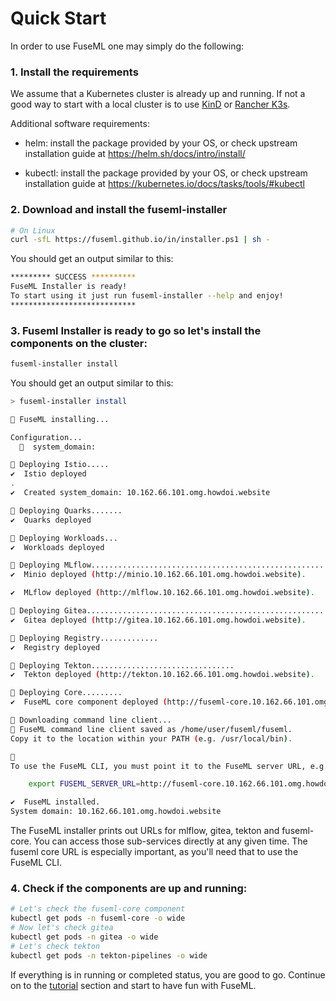 # Quick Start

In order to use FuseML one may simply do the following:

### 1. Install the requirements

We assume that a Kubernetes cluster is already up and running. If not a good way to start with a local cluster is to use [KinD](https://kind.sigs.k8s.io/docs/user/quick-start/) or [Rancher K3s](https://k3s.io/).


Additional software requirements:

* helm: install the package provided by your OS, or check upstream installation guide at https://helm.sh/docs/intro/install/

* kubectl: install the package provided by your OS, or check upstream installation guide at https://kubernetes.io/docs/tasks/tools/#kubectl

### 2. Download and install the fuseml-installer

```bash
# On Linux
curl -sfL https://fuseml.github.io/in/installer.ps1 | sh -
```

You should get an output similar to this:

```bash
********* SUCCESS **********
FuseML Installer is ready!
To start using it just run fuseml-installer --help and enjoy!
****************************
```

### 3. Fuseml Installer is ready to go so let's install the components on the cluster:

```bash
fuseml-installer install
```

You should get an output similar to this:

```bash
> fuseml-installer install

🚢 FuseML installing...

Configuration...
  🧭  system_domain: 

🚢 Deploying Istio.....
✔️  Istio deployed
.
✔️  Created system_domain: 10.162.66.101.omg.howdoi.website

🚢 Deploying Quarks.......
✔️  Quarks deployed

🚢 Deploying Workloads...
✔️  Workloads deployed

🚢 Deploying MLflow.......................................................
✔️  Minio deployed (http://minio.10.162.66.101.omg.howdoi.website).

✔️  MLflow deployed (http://mlflow.10.162.66.101.omg.howdoi.website).

🚢 Deploying Gitea..........................................................
✔️  Gitea deployed (http://gitea.10.162.66.101.omg.howdoi.website).

🚢 Deploying Registry.............
✔️  Registry deployed

🚢 Deploying Tekton................................
✔️  Tekton deployed (http://tekton.10.162.66.101.omg.howdoi.website).

🚢 Deploying Core.........
✔️  FuseML core component deployed (http://fuseml-core.10.162.66.101.omg.howdoi.website).

🚢 Downloading command line client...
🚢 FuseML command line client saved as /home/user/fuseml/fuseml.
Copy it to the location within your PATH (e.g. /usr/local/bin).

🚢 
To use the FuseML CLI, you must point it to the FuseML server URL, e.g.:

    export FUSEML_SERVER_URL=http://fuseml-core.10.162.66.101.omg.howdoi.website

✔️  FuseML installed.
System domain: 10.162.66.101.omg.howdoi.website
```

The FuseML installer prints out URLs for mlflow, gitea, tekton and fuseml-core. You can access those sub-services directly at any given time. The fuseml core URL is especially important, as you'll need that to use the FuseML CLI.

### 4. Check if the components are up and running:

```bash
# Let's check the fuseml-core component
kubectl get pods -n fuseml-core -o wide
# Now let's check gitea
kubectl get pods -n gitea -o wide
# Let's check tekton
kubectl get pods -n tekton-pipelines -o wide
```

If everything is in running or completed status, you are good to go. Continue on to the [tutorial](tutorials.md) section and start to have fun with FuseML.